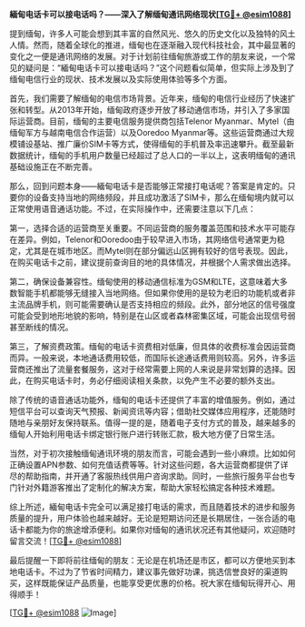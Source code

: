 **緬甸电话卡可以接电话吗？——深入了解缅甸通讯网络现状[[TG💪+ @esim1088](https://t.me/s/esim1088)]**

提到缅甸，许多人可能会想到其丰富的自然风光、悠久的历史文化以及独特的风土人情。然而，随着全球化的推进，缅甸也在逐渐融入现代科技社会，其中最显著的变化之一便是通讯网络的发展。对于计划前往缅甸旅游或工作的朋友来说，一个常见的疑问是：“緬甸电话卡可以接电话吗？”这个问题看似简单，但实际上涉及到了缅甸电信行业的现状、技术发展以及实际使用体验等多个方面。

首先，我们需要了解缅甸的电信市场背景。近年来，缅甸的电信行业经历了快速扩张和转型。从2013年开始，缅甸政府逐步开放了移动通信市场，并引入了多家国际运营商。目前，缅甸的主要电信服务提供商包括Telenor Myanmar、Mytel（由缅甸军方与越南电信合作运营）以及Ooredoo Myanmar等。这些运营商通过大规模铺设基站、推广廉价SIM卡等方式，使得缅甸的手机普及率迅速攀升。截至最新数据统计，缅甸的手机用户数量已经超过了总人口的一半以上，这表明缅甸的通讯基础设施正在不断完善。

那么，回到问题本身——緬甸电话卡是否能够正常接打电话呢？答案是肯定的。只要你的设备支持当地的网络频段，并且成功激活了SIM卡，那么在缅甸境内就可以正常使用语音通话功能。不过，在实际操作中，还需要注意以下几点：

第一，选择合适的运营商至关重要。不同运营商的服务覆盖范围和技术水平可能存在差异。例如，Telenor和Ooredoo由于较早进入市场，其网络信号通常更为稳定，尤其是在城市地区。而Mytel则在部分偏远山区拥有较好的信号表现。因此，在购买电话卡之前，建议提前查询目的地的具体情况，并根据个人需求做出选择。

第二，确保设备兼容性。缅甸使用的移动通信标准为GSM和LTE，这意味着大多数智能手机都能够无缝接入当地网络。但如果你使用的是较为老旧的功能机或者非主流品牌手机，则可能需要确认是否支持相应的频段。此外，部分地区的信号强度可能会受到地形地貌的影响，特别是在山区或者森林密集区域，可能会出现信号弱甚至断线的情况。

第三，了解资费政策。缅甸的电话卡资费相对低廉，但具体的收费标准会因运营商而异。一般来说，本地通话费用较低，而国际长途通话费用则较高。另外，许多运营商还推出了流量套餐服务，这对于经常需要上网的人来说是非常划算的选择。因此，在购买电话卡时，务必仔细阅读相关条款，以免产生不必要的额外支出。

除了传统的语音通话功能外，缅甸的电话卡还提供了丰富的增值服务。例如，通过短信平台可以查询天气预报、新闻资讯等内容；借助社交媒体应用程序，还能随时随地与亲朋好友保持联系。值得一提的是，随着电子支付方式的普及，越来越多的缅甸人开始利用电话卡绑定银行账户进行转账汇款，极大地方便了日常生活。

当然，对于初次接触缅甸通讯环境的朋友而言，可能会遇到一些小麻烦。比如如何正确设置APN参数、如何充值话费等等。针对这些问题，各大运营商都提供了详尽的帮助指南，并开通了客服热线供用户咨询求助。同时，一些旅行服务平台也专门针对外籍游客推出了定制化的解决方案，帮助大家轻松搞定各种技术难题。

综上所述，緬甸电话卡完全可以满足接打电话的需求，而且随着技术的进步和服务质量的提升，用户体验也越来越好。无论是短期访问还是长期居住，一张合适的电话卡都能为你的旅途增添便利。如果你对缅甸的通讯状况还有其他疑问，欢迎随时留言交流！[[TG💪+ @esim1088](https://t.me/s/esim1088)]

最后提醒一下即将前往缅甸的朋友：无论是在机场还是市区，都可以方便地买到本地电话卡。不过为了节省时间精力，建议事先做好功课，挑选信誉良好的渠道购买，这样既能保证产品质量，也能享受更优惠的价格。祝大家在缅甸玩得开心、用得顺手！

[[TG💪+ @esim1088](https://t.me/s/esim1088) ![Image](https://i.postimg.cc/4NQfJmqS/Snipaste-2025-05-13-00-14-12.png)]